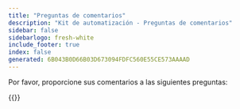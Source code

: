 ```yaml
---
title: "Preguntas de comentarios"
description: "Kit de automatización - Preguntas de comentarios"
sidebar: false
sidebarlogo: fresh-white
include_footer: true
index: false
generated: 6B043B0D66B03D673094FDFC560E55CE573AAAAD
---
```


Por favor, proporcione sus comentarios a las siguientes preguntas:

{{<questions name="/content/es/feedback.json" completed="Gracias por completar las preguntas" showNavigationButtons="false" locale="es">}}
